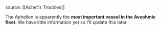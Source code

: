 source: [[Achet's Troubles]]

The Aphelion is apparently the **most important vessel in the Avsohmic fleet**.
We have little information yet so I'll update this later.